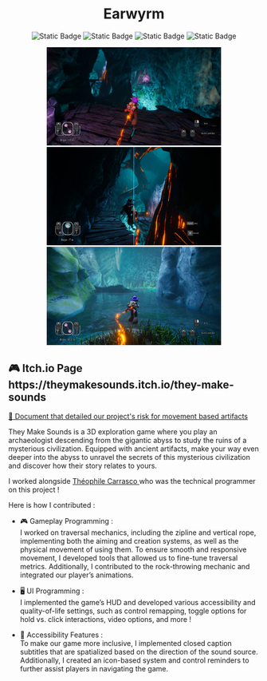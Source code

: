 <h1 align="center">  Earwyrm </h1>

<p align="center">
<img alt="Static Badge" height="20" src="https://img.shields.io/badge/Unreal%20Engine-%23313131.svg?logo=unrealengine&logoColor=white">
<img alt="Static Badge" src="https://img.shields.io/badge/Made%20In%20Blueprint-6495ed?style=flat-square">
<img alt="Static Badge" height="20" src="https://camo.githubusercontent.com/bcde4cc6f83d01fe3cd40fa8ef49342a169fc688b027ab0fd730cef60b8eb5b0/68747470733a2f2f696d672e736869656c64732e696f2f62616467652f4d616465253230696e253230432532422532422d3264366562333f7374796c653d666c61742d737175617265266c6f676f3d63253242253242">
<img alt="Static Badge" src="https://img.shields.io/badge/CNAM_ENJMIN-ea0000?style=flat-square">
</p>


<p align="center">
  <img src="screenshots/TMS1.jpg" width="350" title="In game screenshot">
  <img src="screenshots/TMS2.jpg" width="350" title="In game screenshot">
  <img src="screenshots/TMS3.jpg" width="350" title="In game screenshot">
</p>


<p>

<h2> 🎮 Itch.io Page https://theymakesounds.itch.io/they-make-sounds  </h2>

[📄 Document that detailed our project's risk for movement based artifacts](./RiskDocumentation.pdf)

They Make Sounds is a 3D exploration game where you play an archaeologist descending from the gigantic abyss to study the ruins of a mysterious civilization. 
Equipped with ancient artifacts, make your way even deeper into the abyss to unravel the secrets of this mysterious civilization and discover how their story relates to yours.

I worked alongside [Théophile Carrasco ](https://github.com/EyeCrown) who was the technical programmer on this project !
  
Here is how I contributed :

- 🎮 Gameplay Programming : <br>
I worked on traversal mechanics, including the zipline and vertical rope, implementing both the aiming and creation systems, as well as the physical movement of using them.
To ensure smooth and responsive movement, I developed tools that allowed us to fine-tune traversal metrics.
Additionally, I contributed to the rock-throwing mechanic and integrated our player’s animations.

- 🖥️ UI Programming : <br>
I implemented the game’s HUD and developed various accessibility and quality-of-life settings, such as control remapping, toggle options for hold vs. click interactions, video options, and more !

- 🦻 Accessibility Features : <br>
To make our game more inclusive, I implemented closed caption subtitles that are spatialized based on the direction of the sound source.
Additionally, I created an icon-based system and control reminders to further assist players in navigating the game.

  
</p>
